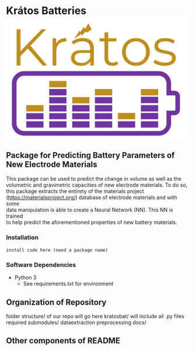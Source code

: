 # Krátos Batteries <img align="center" src="images/logo.png">
## Package for Predicting Battery Parameters of New Electrode Materials
This package can be used to predict the change in volume as well as the \
volumetric and gravimetric capacities of new electrode materials. To do so, \
this package extracts the entirety of the materials project \
(https://materialsproject.org/) database of electrode materials and with some \
data manipulation is able to create a Neural Network (NN). This NN is trained \
to help predict the aforementioned properties of new battery materials.

### Installation
```
install code here (need a package name)
```
### Software Dependencies
- Python 3
  - See requirements.txt for environment
## Organization of Repository
folder structure/
  of our repo
  will go here
kratosbat/
  will include all .py files required
  submodules/
    dataextraction
    preprocessing
docs/

## Other components of README
